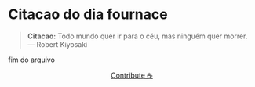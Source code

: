 # Citacao do dia fournace

> **Citacao:** Todo mundo quer ir para o céu, mas ninguém quer morrer. — Robert Kiyosaki

fim do arquivo

<watermark-footer>
<p align="center">
  <a href="https://github.com/ruisuan/ruisuan/blob/main/contribute.md">Contribute ☕</a>
</p>
</watermark-footer>
